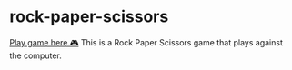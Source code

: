 # rock-paper-scissors

[Play game here 🎮](https://emilyphee.github.io/rock-paper-scissors/)
This is a Rock Paper Scissors game that plays against the computer.

